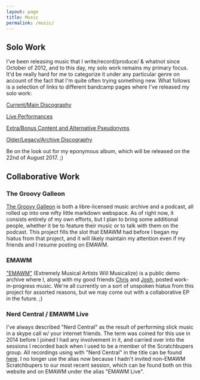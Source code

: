 ```yaml
---
layout: page
title: Music
permalink: /music/
---
```


## Solo Work

I've been releasing music that I write/record/produce/ &amp; whatnot since October of 2012, and to this day, my solo work remains my primary focus. It'd be really hard for me to categorize it under any particular genre on account of the fact that I'm quite often trying something new. What follows is a selection of links to different bandcamp pages where I've released my solo work:

[Current/Main Discography](https://marksilver.bandcamp.com/)

[Live Performances](https://marklive.bandcamp.com/)

[Extra/Bonus Content and Alternative Pseudonyms](https://silveralt.bandcamp.com/)

[Older/Legacy/Archive Discography](https://silvermediaproductions.bandcamp.com/)

Be on the look out for my eponymous album, which will be released on the 22nd of August 2017. ;)

## Collaborative Work

### The Groovy Galleon

[The Groovy Galleon](https://marksilvermedia.github.io/groovygalleon) is both a libre-licensed music archive and a podcast, all rolled up into one nifty little markdown webspace. As of right now, it consists entirely of my own efforts, but I plan to bring some additional people, whether it be to feature their music or to talk with them on the podcast. This project fills the slot that EMAWM had before I began my hiatus from that project, and it will likely maintain my attention even if my friends and I resume posting on EMAWM.

### EMAWM

["EMAWM"](http://emawm.tk) (Extremely Musical Artists Will Musicalize) is a public demo archive where I, along with my good friends [Chris](https://christophertom.bandcamp.com/) and [Josh](https://spiffyflinger.bandcamp.com/), posted work-in-progress music. We're all currently on a sort of unspoken hiatus from this project for assorted reasons, but we may come out with a collaborative EP in the future. ;)

### Nerd Central / EMAWM Live

I've always described "Nerd Central" as the result of performing slick music in a skype call w/ your internet friends. The term was coined for this use in 2014 before I joined I had any involvement in it, and carried over into the sessions I recorded back when I used to be a member of the Scratchbupers group. All recordings using with "Nerd Central" in the title can be found [here](http://nerdcentral.emawm.tk/). I no longer use the alias now because I hadn't invited non-EMAWM Scratchbupers to our most recent session, which can be found both on this website and on EMAWM under the alias "EMAWM Live".
